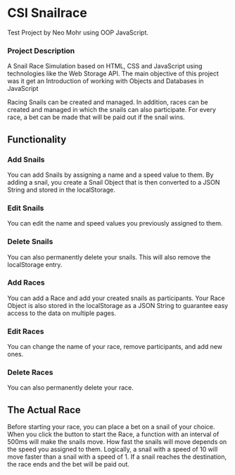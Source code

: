 # CSI Snailrace
Test Project by Neo Mohr using OOP JavaScript.
### Project Description
A Snail Race Simulation based on HTML, CSS and JavaScript using technologies like the Web Storage API.
The main objective of this project was it get an Introduction of working with Objects and Databases in JavaScript

Racing Snails can be created and managed. In addition, races can be created and managed in which the snails can also participate.
For every race, a bet can be made that will be paid out if the snail wins.

## Functionality
### Add Snails
You can add Snails by assigning a name and a speed value to them.
By adding a snail, you create a Snail Object that is then converted to a JSON String and stored in the localStorage.
### Edit Snails
You can edit the name and speed values you previously assigned to them.
### Delete Snails
You can also permanently delete your snails. This will also remove the localStorage entry.
### Add Races
You can add a Race and add your created snails as participants.
Your Race Object is also stored in the localStorage as a JSON String to guarantee easy access to the data on multiple pages.
### Edit Races
You can change the name of your race, remove participants, and add new ones.
### Delete Races
You can also permanently delete your race.

## The Actual Race
Before starting your race, you can place a bet on a snail of your choice.
When you click the button to start the Race, a function with an interval of 500ms will make the snails move. How fast the snails will move depends on the speed you assigned to them. Logically, a snail with a speed of 10 will move faster than a snail with a speed of 1.
If a snail reaches the destination, the race ends and the bet will be paid out.


